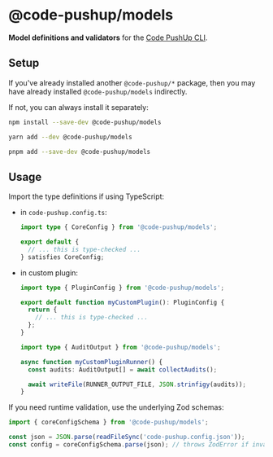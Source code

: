 # @code-pushup/models

**Model definitions and validators** for the [Code PushUp CLI](../cli/README.md).

## Setup

If you've already installed another `@code-pushup/*` package, then you may have already installed `@code-pushup/models` indirectly.

If not, you can always install it separately:

```sh
npm install --save-dev @code-pushup/models
```

```sh
yarn add --dev @code-pushup/models
```

```sh
pnpm add --save-dev @code-pushup/models
```

## Usage

Import the type definitions if using TypeScript:

- in `code-pushup.config.ts`:

  ```ts
  import type { CoreConfig } from '@code-pushup/models';

  export default {
    // ... this is type-checked ...
  } satisfies CoreConfig;
  ```

- in custom plugin:

  ```ts
  import type { PluginConfig } from '@code-pushup/models';

  export default function myCustomPlugin(): PluginConfig {
    return {
      // ... this is type-checked ...
    };
  }
  ```

  ```ts
  import type { AuditOutput } from '@code-pushup/models';

  async function myCustomPluginRunner() {
    const audits: AuditOutput[] = await collectAudits();

    await writeFile(RUNNER_OUTPUT_FILE, JSON.strinfigy(audits));
  }
  ```

If you need runtime validation, use the underlying Zod schemas:

```ts
import { coreConfigSchema } from '@code-pushup/models';

const json = JSON.parse(readFileSync('code-pushup.config.json'));
const config = coreConfigSchema.parse(json); // throws ZodError if invalid
```
